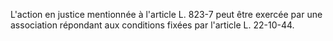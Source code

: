 L'action en justice mentionnée à l'article L. 823-7 peut être exercée par une association répondant aux conditions fixées par l'article L. 22-10-44.

